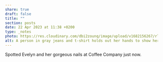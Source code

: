 ```yaml
---
share: true
draft: false
title: ""
section: posts
date: 22 Apr 2023 at 11:38 +0200
type: _notes
photo: https://res.cloudinary.com/dbi2zounq/image/upload/v1682156267/rl86k0bvwg0knaadh0ho.jpg
alt: A person in gray jeans and t-shirt holds out her hands to show her royal blue nails.
---
```


Spotted Evelyn and her gorgeous nails at Coffee Company just now.
